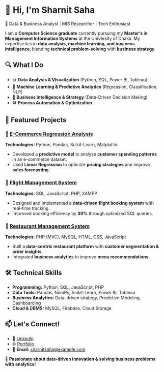 # 👋 Hi, I'm Sharnit Saha  

🚀 Data & Business Analyst | MIS Researcher | Tech Enthusiast  

I am a **Computer Science graduate** currently pursuing my **Master's in Management Information Systems** at the University of Dhaka. My expertise lies in **data analysis, machine learning, and business intelligence**, blending **technical problem-solving** with **business strategy**.  

## 🔍 **What I Do**
- 📊 **Data Analysis & Visualization** (Python, SQL, Power BI, Tableau)  
- 🤖 **Machine Learning & Predictive Analytics** (Regression, Classification, NLP)  
- 🏦 **Business Intelligence & Strategy** (Data-Driven Decision Making)  
- 🛠️ **Process Automation & Optimization**  

## 📂 **Featured Projects**
### 🔹 [E-Commerce Regression Analysis](https://github.com/yourusername/Ecommerce-Regression-Analysis)  
**Technologies:** Python, Pandas, Scikit-Learn, Matplotlib  
- Developed a **predictive model** to analyze **customer spending patterns** in an e-commerce dataset.  
- Used **Linear Regression** to optimize **pricing strategies** and improve **sales forecasting**.  

### 🔹 [Flight Management System](https://github.com/yourusername/Flight-Management-System)  
**Technologies:** SQL, JavaScript, PHP, XAMPP  
- Designed and implemented a **data-driven flight booking system** with real-time tracking.  
- Improved booking efficiency by **30%** through optimized SQL queries.  

### 🔹 [Restaurant Management System](https://github.com/yourusername/Restaurant-Management-System)  
**Technologies:** PHP (MVC), MySQL, HTML, CSS, JavaScript  
- Built a **data-centric restaurant platform** with **customer segmentation & order insights**.  
- Integrated **business analytics** to improve **menu recommendations**.  

## 🛠️ **Technical Skills**
- **Programming:** Python, SQL, JavaScript, PHP  
- **Data Tools:** Pandas, NumPy, Scikit-Learn, Power BI, Tableau  
- **Business Analytics:** Data-driven strategy, Predictive Modeling, Dashboarding  
- **Cloud & DBMS:** MySQL, Firebase, Cloud Storage  

## 📫 **Let's Connect!**
- 💼 [LinkedIn](https://www.linkedin.com/in/sharnitsaha)  
- 🌐 [Portfolio](https://yourportfolio.com)  
- 📧 **Email:** sharnitsaha@example.com  

🚀 **Passionate about data-driven innovation & solving business problems with analytics!**  
